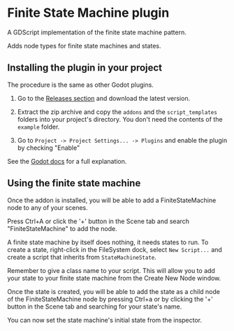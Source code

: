 
# Finite State Machine plugin

A GDScript implementation of the finite state machine pattern.

Adds node types for finite state machines and states.

## Installing the plugin in your project

The procedure is the same as other Godot plugins.

1. Go to the [Releases section](https://github.com/HexagonNico/GodotPlugin-FiniteStateMachine/releases) and download the latest version.

2. Extract the zip archive and copy the `addons` and the `script_templates` folders into your project's directory.
You don't need the contents of the `example` folder.

3. Go to `Project -> Project Settings... -> Plugins` and enable the plugin by checking "Enable"

See the [Godot docs](https://docs.godotengine.org/en/stable/tutorials/plugins/editor/installing_plugins.html) for a full explanation.

## Using the finite state machine

Once the addon is installed, you will be able to add a FiniteStateMachine node to any of your scenes.

Press Ctrl+A or click the '+' button in the Scene tab and search "FiniteStateMachine" to add the node.

A finite state machine by itself does nothing, it needs states to run. To create a state, right-click in the FileSystem dock, select `New Script...` and create a script that inherits from `StateMachineState`.

Remember to give a class name to your script. This will allow you to add your state to your finite state machine from the Create New Node window.

Once the state is created, you will be able to add the state as a child node of the FiniteStateMachine node by pressing Ctrl+a or by clicking the '+' button in the Scene tab and searching for your state's name.

You can now set the state machine's initial state from the inspector.
